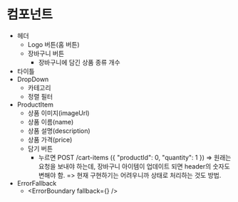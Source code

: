 # 컴포넌트

- 헤더
  - Logo 버튼(홈 버튼)
  - 장바구니 버튼
    - 장바구니에 담긴 상품 종류 개수
- 타이틀
- DropDown
  - 카테고리
  - 정렬 필터
- ProductItem
  - 상품 이미지(imageUrl)
  - 상품 이름(name)
  - 상품 설명(description)
  - 상품 가격(price)
  - 담기 버튼
    - 누르면 POST /cart-items
      ({
      "productId": 0,
      "quantity": 1
      })
      => 원래는 요청을 보내야 하는데, 장바구니 아이템이 업데이트 되면 header의 숫자도 변해야 함.
      => 현재 구현하기는 어려우니까 상태로 처리하는 것도 방법.
- ErrorFallback
  - <ErrorBoundary fallback={<APIFallback/>} />
